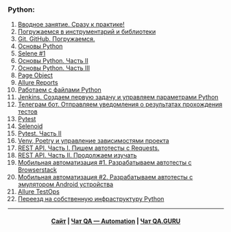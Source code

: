 ### Python:    
1. [Вводное занятие. Сразу к практике!](https://github.com/qa-guru/knowledge-base/wiki/1.-Вводное-занятие.-Сразу-к-практике!)
2. [Погружаемся в инструментарий и библиотеки](https://github.com/qa-guru/knowledge-base/wiki/2.-Погружаемся-в-инструментарий-и-библиотеки)    
3. [Git. GitHub. Погружаемся.](https://github.com/qa-guru/knowledge-base/wiki/2.-Git.-GitHub.-Погружаемся)    
4. [Основы Python](https://github.com/qa-guru/knowledge-base/wiki/4.-Основы-Python)    
5. [Selene #1](https://github.com/qa-guru/knowledge-base/wiki/5.-Selene-%231)    
6. [Основы Python. Часть II](https://github.com/qa-guru/knowledge-base/wiki/6.-%D0%9E%D1%81%D0%BD%D0%BE%D0%B2%D1%8B-Python.-%D0%A7%D0%B0%D1%81%D1%82%D1%8C-II)    
7. [Основы Python. Часть III](https://github.com/qa-guru/knowledge-base/wiki/7.-%D0%9E%D1%81%D0%BD%D0%BE%D0%B2%D1%8B-Python.-%D0%A7%D0%B0%D1%81%D1%82%D1%8C-III)    
8. [Page Object](https://github.com/qa-guru/knowledge-base/wiki/8.-Page-Objects)    
9. [Allure Reports](https://github.com/qa-guru/knowledge-base/wiki/9.-Allure-Reports-Python)     
10. [Работаем с файлами Python](https://github.com/qa-guru/knowledge-base/wiki/10.-Работаем-с-файлами-Python)  
11. [Jenkins. Создаем первую задачу и управляем параметрами Python](https://github.com/qa-guru/knowledge-base/wiki/11.-Jenkins.-Создаем-первую-задачу-и-управляем-параметрами-Python)    
12. [Телеграм бот. Отправляем уведомления о результатах прохождения тестов](https://github.com/qa-guru/knowledge-base/wiki/12.-Телеграм-бот.-Отправляем-уведомления-о-результатах-прохождения-тестов)     
13. [Pytest](https://github.com/qa-guru/knowledge-base/wiki/13.-Pytest)   
14. [Selenoid](https://github.com/qa-guru/knowledge-base/wiki/13.-Selenoid)    
15. [Pytest. Часть II](https://github.com/qa-guru/knowledge-base/wiki/14.-Pytest.-Часть-II)    
16. [Venv, Poetry и управление зависимостями проекта](https://github.com/qa-guru/knowledge-base/wiki/15.-Venv,-Poetry-и-управление-зависимостями-проекта)    
17. [REST API. Часть I. Пишем автотесты с Requests.](https://github.com/qa-guru/knowledge-base/wiki/16.-REST-API.-Часть-I.-Пишем-автотесты-с-Requests)   
18. [REST API. Часть II. Продолжаем изучать](https://github.com/qa-guru/knowledge-base/wiki/17.-REST-API.-Часть-II.-Продолжаем-изучать)     
19. [Мобильная автоматизация #1. Разрабатываем автотесты с Browserstack](https://github.com/qa-guru/knowledge-base/wiki/19.-Мобильная-автоматизация-%231.-Разрабатываем-автотесты-с-Browserstack)   
20. [Мобильная автоматизация #2. Разрабатываем автотесты с эмулятором Android устройства](https://github.com/qa-guru/knowledge-base/wiki/20.-Мобильная-автоматизация-%232.-Разрабатываем-автотесты-с-эмулятором-Android-устройства-python)    
21. [Allure TestOps](https://github.com/qa-guru/knowledge-base/wiki/Allure-TestOps-Python)      
22. [Переезд на собственную инфраструктуру Python](https://github.com/qa-guru/knowledge-base/wiki/21.-Переезд-на-собственную-инфраструктуру-Python) 

---

<h4 align="center">
<a href="https://qa.guru/">Сайт</a> |
<a href="https://t.me/qa_automation">Чат QA — Automation</a> |
<a href="https://t.me/qa_guru_chat">Чат QA.GURU</a>
</h4>
